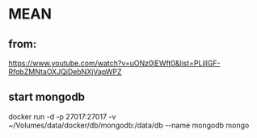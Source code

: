 # MEAN

## from:
https://www.youtube.com/watch?v=uONz0lEWft0&list=PLillGF-RfqbZMNtaOXJQiDebNXjVapWPZ

## start mongodb
docker run -d -p 27017:27017 -v ~/Volumes/data/docker/db/mongodb:/data/db --name mongodb mongo